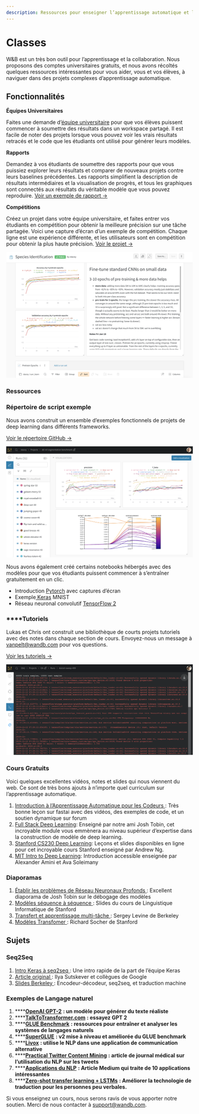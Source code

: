 ```yaml
---
description: Ressources pour enseigner l’apprentissage automatique et le deep learning
---
```


# Classes

 W&B est un très bon outil pour l’apprentissage et la collaboration. Nous proposons des comptes universitaires gratuits, et nous avons récoltés quelques ressources intéressantes pour vous aider, vous et vos élèves, à naviguer dans des projets complexes d’apprentissage automatique.

## Fonctionnalités

 **Équipes Universitaires**

 Faites une demande d’[équipe universitaire](https://www.wandb.com/academic) pour que vos élèves puissent commencer à soumettre des résultats dans un workspace partagé. Il est facile de noter des projets lorsque vous pouvez voir les vrais résultats retracés et le code que les étudiants ont utilisé pour générer leurs modèles.

**Rapports**

Demandez à vos étudiants de soumettre des rapports pour que vous puissiez explorer leurs résultats et comparer de nouveaux projets contre leurs baselines précédentes. Les rapports simplifient la description de résultats intermédiaires et la visualisation de progrès, et tous les graphiques sont connectés aux résultats du véritable modèle que vous pouvez reproduire. [Voir un exemple de rapport →](https://app.wandb.ai/stacey/keras_finetune/reports/Curriculum-Learning-in-Nature--Vmlldzo1MjcxNw)

 **Compétitions**

Créez un projet dans votre équipe universitaire, et faites entrer vos étudiants en compétition pour obtenir la meilleure précision sur une tâche partagée. Voici une capture d’écran d’un exemple de compétition. Chaque ligne est une expérience différente, et les utilisateurs sont en compétition pour obtenir la plus haute précision. [Voir le projet →](https://app.wandb.ai/wandb/feb8-emotion)

![](../../.gitbook/assets/image%20%2857%29%20%284%29%20%285%29%20%284%29.png)

###  Ressources

### Répertoire de script exemple

 Nous avons construit un ensemble d’exemples fonctionnels de projets de deep learning dans différents frameworks.

 [Voir le répertoire GitHub →](https://github.com/wandb/examples)

![](../../.gitbook/assets/image%20%2848%29%20%282%29%20%283%29%20%282%29.png)

 Nous avons également créé certains notebooks hébergés avec des modèles pour que vos étudiants puissent commencer à s’entraîner gratuitement en un clic.

*  Introduction [Pytorch](http://bit.ly/wandb-pytorch-intro) avec captures d’écran
*  Exemple[ Keras](http://bit.ly/wandb-keras-colab) MNIST
*   Réseau neuronal convolutif [TensorFlow 2](http://bit.ly/wandb-tf-colab)

###  ****Tutoriels

 Lukas et Chris ont construit une bibliothèque de courts projets tutoriels avec des notes dans chaque section de cours. Envoyez-nous un message à [vanpelt@wandb.com](mailto:vanpelt@wandb.com) pour vos questions.

 [Voir les tutoriels →](https://www.wandb.com/tutorials)

![](../../.gitbook/assets/image%20%2876%29%20%283%29%20%284%29%20%282%29.png)

###  Cours Gratuits

Voici quelques excellentes vidéos, notes et slides qui nous viennent du web. Ce sont de très bons ajouts à n’importe quel curriculum sur l’apprentissage automatique.

1.  [Introduction à l’Apprentissage Automatique pour les Codeurs ](http://course18.fast.ai/ml): Très bonne leçon sur fastai avec des vidéos, des exemples de code, et un soutien dynamique sur forum
2. [Full Stack Deep Learning](https://fullstackdeeplearning.com/march2019): Enseigné par notre ami Josh Tobin, cet incroyable module vous emmènera au niveau supérieur d’expertise dans la construction de modèle de deep learning.
3. [Stanford CS230 Deep Learning](https://cs230.stanford.edu/): Leçons et slides disponibles en ligne pour cet incroyable cours Stanford enseigné par Andrew Ng.
4. [MIT Intro to Deep Learning](http://introtodeeplearning.com/): Introduction accessible enseignée par Alexander Amini et Ava Soleimany 

###  Diaporamas

1. [Établir les problèmes de Réseau Neuronaux Profonds ](http://josh-tobin.com/troubleshooting-deep-neural-networks.html): Excellent diaporama de Josh Tobin sur le débogage des modèles
2.  [Modèles séquence à séquence ](https://nlp.stanford.edu/~johnhew/public/14-seq2seq.pdf): Slides du cours de Linguistique Informatique de Stanford
3.  [Transfert et apprentissage multi-tâche ](http://rail.eecs.berkeley.edu/deeprlcourse-fa17/f17docs/lecture_15_multi_task_learning.pdf): Sergey Levine de Berkeley
4.  [Modèles Transfomer ](https://web.stanford.edu/class/archive/cs/cs224n/cs224n.1184/lectures/lecture12.pdf): Richard Socher de Stanford

## Sujets

### Seq2Seq

1.  [Intro Keras à seq2seq ](https://blog.keras.io/a-ten-minute-introduction-to-sequence-to-sequence-learning-in-keras.html): Une intro rapide de la part de l’équipe Keras
2. [Article original ](https://papers.nips.cc/paper/5346-sequence-to-sequence-learning-with-neural-networks.pdf): Ilya Sutskever et collègues de Google
3.  [Slides Berkeley ](https://courses.d2l.ai/berkeley-stat-157/units/seq2seq.html): Encodeur-décodeur, seq2seq, et traduction machine

###  Exemples de Langage naturel

1.   ****[**OpenAI GPT-2**](https://openai.com/blog/better-language-models/) **: un modèle pour générer du texte réaliste**
2.  ****[**TalkToTransformer.com**](https://talktotransformer.com/) **: essayez GPT 2**
3.  ****[**GLUE Benchmark**](https://gluebenchmark.com/) **: ressources pour entraîner et analyser les systèmes de langages naturels**
4. \*\*\*\*[**SuperGLUE**](https://super.gluebenchmark.com/) **: v2 mise à niveau et améliorée du GLUE benchmark**
5.   ****[**Livox**](http://impact-transfer.org/zero/livox/) **: utilise le NLP dans une application de communication alternative**
6.   ****[**Practical Twitter Content Mining**](https://www.ncbi.nlm.nih.gov/pmc/articles/PMC3694275/) **: article de journal médical sur l’utilisation du NLP sur les tweets**  
7. \*\*\*\*[**Applications du NLP**](https://medium.com/@datamonsters/artificial-neural-networks-in-natural-language-processing-bcf62aa9151a) **: Article Medium qui traite de 10 applications intéressantes**
8.  ****[**Zero-shot transfer learning + LSTMs**](https://www.media.mit.edu/publications/zero-shot-transfer-learning-to-enhance-communication-for-minimally-verbal-individuals-with-autism-using-naturalistic-data/) **: Améliorer la technologie de traduction pour les personnes peu verbales.**

Si vous enseignez un cours, nous serons ravis de vous apporter notre soutien. Merci de nous contacter à [support@wandb.com](mailto:support@wandb.com).

